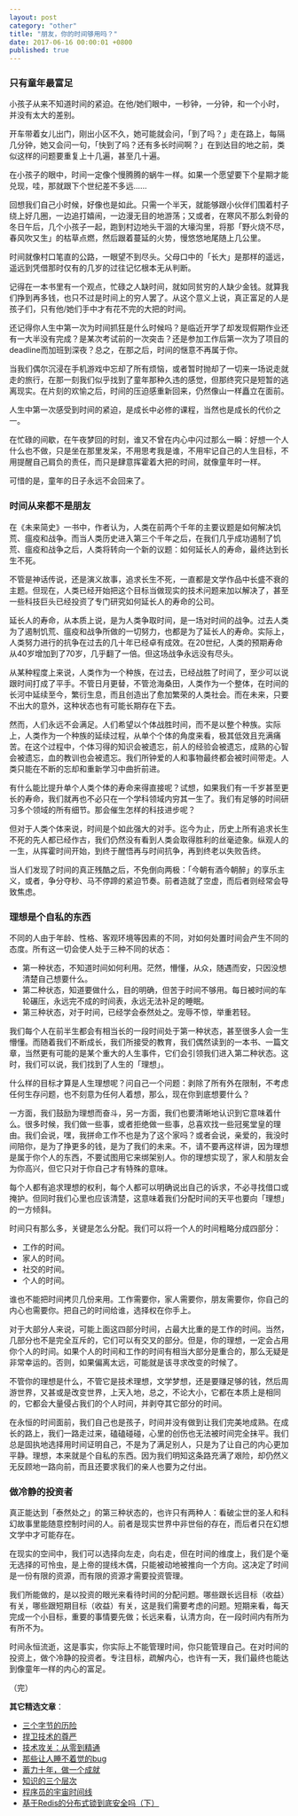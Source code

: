 ```yaml
---
layout: post
category: "other"
title: "朋友，你的时间够用吗？"
date: 2017-06-16 00:00:01 +0800
published: true
---
```


### 只有童年最富足

小孩子从来不知道时间的紧迫。在他/她们眼中，一秒钟，一分钟，和一个小时，并没有太大的差别。

开车带着女儿出门，刚出小区不久，她可能就会问，「到了吗？」走在路上，每隔几分钟，她又会问一句，「快到了吗？还有多长时间啊？」在到达目的地之前，类似这样的问题要重复上十几遍，甚至几十遍。

<!--more-->

在小孩子的眼中，时间一定像个慢腾腾的蜗牛一样。如果一个愿望要下个星期才能兑现，哇，那就跟下个世纪差不多远......

回想我们自己小时候，好像也是如此。只需一个半天，就能够跟小伙伴们围着村子绕上好几圈，一边追打嬉闹，一边漫无目的地游荡；又或者，在寒风不那么刺骨的冬日午后，几个小孩子一起，跑到村边地头干涸的大壕沟里，将那「野火烧不尽，春风吹又生」的枯草点燃，然后跟着蔓延的火势，慢悠悠地尾随上几公里。

时间就像村口笔直的公路，一眼望不到尽头。父母口中的「长大」是那样的遥远，遥远到凭借那时仅有的几岁的过往记忆根本无从判断。

记得在一本书里有一个观点，忙碌之人缺时间，就如同贫穷的人缺少金钱。就算我们挣到再多钱，也只不过是时间上的穷人罢了。从这个意义上说，真正富足的人是孩子们，只有他/她们手中才有花不完的大把的时间。

还记得你人生中第一次为时间抓狂是什么时候吗？是临近开学了却发现假期作业还有一大半没有完成？是某次考试前的一次突击？还是参加工作后第一次为了项目的deadline而加班到深夜？总之，在那之后，时间的惬意不再属于你。

当我们偶尔沉浸在手机游戏中忘却了所有烦恼，或者暂时抛却了一切来一场说走就走的旅行，在那一刻我们似乎找到了童年那种久违的感觉，但那终究只是短暂的逃离现实。在片刻的欢愉之后，时间的压迫感重新回来，仍然像山一样矗立在面前。

人生中第一次感受到时间的紧迫，是成长中必修的课程，当然也是成长的代价之一。

在忙碌的间歇，在午夜梦回的时刻，谁又不曾在内心中闪过那么一瞬：好想一个人什么也不做，只是坐在那里发呆，不用思考我是谁，不用牢记自己的人生目标，不用提醒自己肩负的责任，而只是肆意挥霍着大把的时间，就像童年时一样。

可惜的是，童年的日子永远不会回来了。

### 时间从来都不是朋友

在《未来简史》一书中，作者认为，人类在前两个千年的主要议题是如何解决饥荒、瘟疫和战争。而当人类历史进入第三个千年之后，在我们几乎成功遏制了饥荒、瘟疫和战争之后，人类将转向一个新的议题：如何延长人的寿命，最终达到长生不死。

不管是神话传说，还是演义故事，追求长生不死，一直都是文学作品中长盛不衰的主题。但现在，人类已经开始把这个目标当做现实的技术问题来加以解决了，甚至一些科技巨头已经投资了专门研究如何延长人的寿命的公司。

延长人的寿命，从本质上说，是为人类争取时间，是一场对时间的战争。过去人类为了遏制饥荒、瘟疫和战争所做的一切努力，也都是为了延长人的寿命。实际上，人类努力进行的抗争在过去的几十年已经卓有成效。在20世纪，人类的预期寿命从40岁增加到了70岁，几乎翻了一倍。但这场战争永远没有尽头。

从某种程度上来说，人类作为一个种族，在过去，已经战胜了时间了，至少可以说跟时间打成了平手。不管日月更替，不管沧海桑田，人类作为一个整体，在时间的长河中延续至今，繁衍生息，而且创造出了愈加繁荣的人类社会。而在未来，只要不出大的意外，这种状态也有可能长期存在下去。

然而，人们永远不会满足。人们希望以个体战胜时间，而不是以整个种族。实际上，人类作为一个种族的延续过程，从单个个体的角度来看，极其低效且充满痛苦。在这个过程中，个体习得的知识会被遗忘，前人的经验会被遗忘，成熟的心智会被遗忘，血的教训也会被遗忘。我们所钟爱的人和事物最终都会被时间带走。人类只能在不断的忘却和重新学习中曲折前进。

有什么能比提升单个人类个体的寿命来得直接呢？试想，如果我们有一千岁甚至更长的寿命，我们就再也不必只在一个学科领域内穷其一生了。我们有足够的时间研习多个领域的所有细节。那会催生怎样的科技进步呢？

但对于人类个体来说，时间是个如此强大的对手。迄今为止，历史上所有追求长生不死的先人都已经作古，我们仍然没有看到人类会取得胜利的丝毫迹象。纵观人的一生，从挥霍时间开始，到终于醒悟再与时间抗争，再到终老以失败告终。

当人们发现了时间的真正残酷之后，不免倒向两极：「今朝有酒今朝醉」的享乐主义，或者，争分夺秒、马不停蹄的紧迫节奏。前者造就了空虚，而后者则经常会导致焦虑。

### 理想是个自私的东西

不同的人由于年龄、性格、客观环境等因素的不同，对如何处置时间会产生不同的态度。所有这一切会使人处于三种不同的状态：

* 第一种状态，不知道时间如何利用。茫然，懵懂，从众，随遇而安，只因没想清楚自己想要什么。
* 第二种状态，知道要做什么，目的明确，但苦于时间不够用。每日被时间的车轮碾压，永远完不成的时间表，永远无法补足的睡眠。
* 第三种状态，对于时间，已经学会泰然处之。宠辱不惊，举重若轻。

我们每个人在前半生都会有相当长的一段时间处于第一种状态，甚至很多人会一生懵懂。而随着我们不断成长，我们所接受的教育，我们偶然读到的一本书、一篇文章，当然更有可能的是某个重大的人生事件，它们会引领我们进入第二种状态。这时，我们可以说，我们找到了人生的「理想」。

什么样的目标才算是人生理想呢？问自己一个问题：剥除了所有外在限制，不考虑任何生存问题，也不刻意为任何人着想，那么，现在你到底想要什么？

一方面，我们鼓励为理想而奋斗，另一方面，我们也要清晰地认识到它意味着什么。很多时候，我们做一些事，或者拒绝做一些事，总喜欢找一些冠冕堂皇的理由。我们会说，嘿，我拼命工作不也是为了这个家吗？或者会说，亲爱的，我没时间陪你，是为了挣更多的钱，是为了我们的未来。不，请不要再这样讲，因为理想是属于你个人的东西，不要试图用它来绑架别人。你的理想实现了，家人和朋友会为你高兴，但它只对于你自己才有特殊的意味。

每个人都有追求理想的权利，每个人都可以明确说出自己的诉求，不必寻找借口或掩护。但同时我们心里也应该清楚，这意味着我们分配时间的天平也要向「理想」的一方倾斜。

时间只有那么多，关键是怎么分配。我们可以将一个人的时间粗略分成四部分：

* 工作的时间。
* 家人的时间。
* 社交的时间。
* 个人的时间。

谁也不能把时间拷贝几份来用。工作需要你，家人需要你，朋友需要你，你自己的内心也需要你。把自己的时间给谁，选择权在你手上。

对于大部分人来说，可能上面这四部分时间，占最大比重的是工作的时间。当然，几部分也不是完全互斥的，它们可以有交叉的部分。但是，你的理想，一定会占用你个人的时间。如果个人的时间和工作的时间有相当大部分是重合的，那么无疑是非常幸运的。否则，如果偏离太远，可能就是该寻求改变的时候了。

不管你的理想是什么，不管它是技术理想，文学梦想，还是要赚足够的钱，然后周游世界，又甚或是改变世界，上天入地，总之，不论大小，它都在本质上是相同的，它都会大量侵占我们的个人时间，并剥夺其它部分的时间。

在永恒的时间面前，我们自己也是孩子，时间并没有做到让我们完美地成熟。在成长的路上，我们一路走过来，磕磕碰碰，心里的创伤也无法被时间完全抹平。我们总是固执地选择用时间证明自己，不是为了满足别人，只是为了让自己的内心更加平静。理想，本来就是个自私的东西。因为我们明知这条路充满了艰险，却仍然义无反顾地一路向前，而且还要求我们的亲人也要为之付出。

### 做冷静的投资者

真正能达到「泰然处之」的第三种状态的，也许只有两种人：看破尘世的圣人和科幻故事里能随意控制时间的人。前者是现实世界中非世俗的存在，而后者只在幻想文学中才可能存在。

在现实的空间中，我们可以选择向左走，向右走，但在时间的维度上，我们是个毫无选择的可怜虫，是上帝的提线木偶，只能被动地被推向一个方向。这决定了时间是一份有限的资源，而有限的资源才需要投资管理。

我们所能做的，是以投资的眼光来看待时间的分配问题。哪些跟长远目标（收益）有关，哪些跟短期目标（收益）有关，这是我们需要考虑的问题。短期来看，每天完成一个小目标，重要的事情要先做；长远来看，认清方向，在一段时间内有所为有所不为。

时间永恒流逝，这是事实，你实际上不能管理时间，你只能管理自己。在对时间的投资上，做个冷静的投资者。专注目标，疏解内心，也许有一天，我们最终也能达到像童年一样的内心的富足。

（完）


**其它精选文章**：

* [三个字节的历险](https://mp.weixin.qq.com/s?__biz=MzA4NTg1MjM0Mg==&mid=2657261541&idx=1&sn=2f1ea200389d82e7340a5b4103968d7f&chksm=84479e3cb330172a6b2285d4199822143ad05ef8e8c878b98d4ee4f857664c3d15f54e0aab50#rd)
* [捍卫技术的尊严](https://mp.weixin.qq.com/s?__biz=MzA4NTg1MjM0Mg==&mid=2657261534&idx=1&sn=35121f2ce6bea33a4601d9547f8907af&chksm=84479e07b3301711be8c2b549d775b72654742c6c15643d774e9622cc4390103f9a49f18b7f8#rd)
* [技术攻关：从零到精通](https://mp.weixin.qq.com/s?__biz=MzA4NTg1MjM0Mg==&mid=2657261530&idx=1&sn=6e2e80a0895325861541c2b4266ae374&chksm=84479e03b3301715c53f0eebff06f6eca7d4a4089a635a2628e31480a5ca9e328403992f435b#rd)
* [那些让人睡不着觉的bug](https://mp.weixin.qq.com/s?__biz=MzA4NTg1MjM0Mg==&mid=2657261538&idx=1&sn=0e4f6bec50f450528877cb7787fdc322&chksm=84479e3bb330172d988f3f3981c4af06d6898a236ebdb9aca35f3fe15c8b89f25b1981ca9c79#rd)
* [蓄力十年，做一个成就](https://mp.weixin.qq.com/s?__biz=MzA4NTg1MjM0Mg==&mid=2657261524&idx=1&sn=f41934e050c964edd71371923c89e7cc&chksm=84479e0db330171b4211c0c31d11f94ed2508a68adc8760b173e448c26ab7b99964d5038c4dd#rd)
* [知识的三个层次](/posts/blog-knowledge-hierarchy.html)
* [程序员的宇宙时间线](http://mp.weixin.qq.com/s?__biz=MzA4NTg1MjM0Mg==&mid=2657261318&idx=1&sn=f7588db0d44a1c1842674d6465ca709e#rd)
* [基于Redis的分布式锁到底安全吗（下）](/posts/blog-redlock-reasoning-part2.html)


